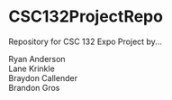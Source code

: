 # CSC132ProjectRepo
Repository for CSC 132 Expo Project by...

Ryan Anderson<br>
Lane Krinkle<br>
Braydon Callender<br>
Brandon Gros<br>
